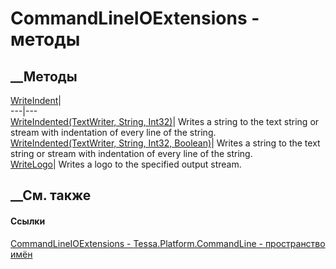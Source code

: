 # CommandLineIOExtensions - методы
##  __Методы
[WriteIndent](M_Tessa_Platform_CommandLine_CommandLineIOExtensions_WriteIndent.htm)|  
---|---  
[WriteIndented(TextWriter, String,
Int32)](M_Tessa_Platform_CommandLine_CommandLineIOExtensions_WriteIndented.htm)|
Writes a string to the text string or stream with indentation of every line of
the string.  
[WriteIndented(TextWriter, String, Int32,
Boolean)](M_Tessa_Platform_CommandLine_CommandLineIOExtensions_WriteIndented_1.htm)|
Writes a string to the text string or stream with indentation of every line of
the string.  
[WriteLogo](M_Tessa_Platform_CommandLine_CommandLineIOExtensions_WriteLogo.htm)|
Writes a logo to the specified output stream.  
## __См. также
#### Ссылки
[CommandLineIOExtensions -
](T_Tessa_Platform_CommandLine_CommandLineIOExtensions.htm)
[Tessa.Platform.CommandLine - пространство
имён](N_Tessa_Platform_CommandLine.htm)
